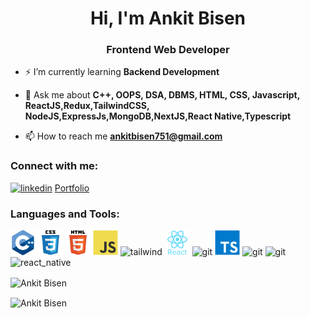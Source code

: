 <h1 align="center">Hi, I'm Ankit Bisen</h1>
<h3 align="center">Frontend Web Developer</h3>

- ⚡ I’m currently learning **Backend Development**

- 💬 Ask me about **C++, OOPS, DSA, DBMS, HTML, CSS, Javascript, ReactJS,Redux,TailwindCSS, NodeJS,ExpressJs,MongoDB,NextJS,React Native,Typescript**

- 📫 How to reach me **ankitbisen751@gmail.com**

### Connect with me:

[![linkedin](https://img.shields.io/badge/linkedin-0A66C2?style=for-the-badge&logo=linkedin&logoColor=white)](https://www.linkedin.com/in/ankit-bisen-13a55a1a7/)
[Portfolio](https://ankit-ankitbisen12.vercel.app/)

<h3 align="left">Languages and Tools:</h3>
<p align="left"><img src="https://raw.githubusercontent.com/devicons/devicon/master/icons/cplusplus/cplusplus-original.svg" alt="cplusplus" width="40" height="40"/>
    <img src="https://raw.githubusercontent.com/devicons/devicon/master/icons/css3/css3-original-wordmark.svg" alt="css3" width="40" height="40"/>
    <img src="https://raw.githubusercontent.com/devicons/devicon/master/icons/html5/html5-original-wordmark.svg" alt="html5" width="40" height="40"/>
    <img src="https://raw.githubusercontent.com/devicons/devicon/master/icons/javascript/javascript-original.svg" alt="javascript" width="40" height="40"/>
    <img src="https://www.vectorlogo.zone/logos/tailwindcss/tailwindcss-icon.svg" alt="tailwind" width="40" height="40"/>
    <img src="https://raw.githubusercontent.com/devicons/devicon/master/icons/react/react-original-wordmark.svg" alt="reactJs" width="40" height="40"/>
    <img src="https://raw.githubusercontent.com/reduxjs/redux/master/logo/logo.png" alt="git" width="40" height="40"/>
    <img src="https://raw.githubusercontent.com/devicons/devicon/master/icons/typescript/typescript-original.svg" alt="typescript" width="40" height="40"> 
    <img src="https://www.vectorlogo.zone/logos/git-scm/git-scm-icon.svg" alt="git" width="40" height="40"/>
    <img src="https://static-00.iconduck.com/assets.00/nextjs-icon-512x512-y563b8iq.png" alt="git" width="40" height="40"/>
    <img src="https://images-cdn.openxcell.com/wp-content/uploads/2024/07/25082439/reactnative-inner.svg" alt="react_native" width="40"  height="40" />
</p>


<p><img width="494" align="center" src="https://github-readme-stats.vercel.app/api/top-langs?username=ankitbisen12&show_icons=true&locale=en&layout=compact" alt="Ankit Bisen" /></p>
<p><img align="center" src="https://github-readme-stats.vercel.app/api?username=ankitbisen12&show_icons=true&locale=en" alt="Ankit Bisen" /></p>






